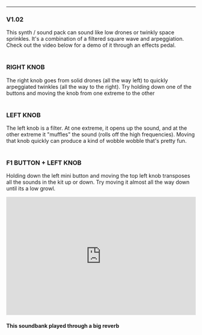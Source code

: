 ---------------
### V1.02  
This synth / sound pack can sound like low drones or twinkly space sprinkles. It's a combination of a filtered square wave and arpeggiation. Check out the video below for a demo of it through an effects pedal.  
<br>

### RIGHT KNOB <br>
The right knob goes from solid drones (all the way left) to quickly arpeggiated twinkles (all the way to the right). Try holding down one of the buttons and moving the knob from one extreme to the other
<br>
<br>

### LEFT KNOB <br>
The left knob is a filter. At one extreme, it opens up the sound, and at the other extreme it "muffles" the sound (rolls off the high frequencies). Moving that knob quickly can produce a kind of wobble wobble that's pretty fun.
<br>
<br>

### F1 BUTTON + LEFT KNOB <br>
Holding down the left mini button and moving the top left knob transposes all the sounds in the kit up or down. Try moving it almost all the way down until its a low growl.



<iframe width="100%" height="315" src="https://www.youtube.com/embed/_6ajvzw_uBM?showinfo=0&iv_load_policy=3&modestbranding=1" frameborder="0" allow="accelerometer; autoplay; encrypted-media; gyroscope; picture-in-picture" allowfullscreen></iframe>



#### This soundbank played through a big reverb

